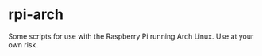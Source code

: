 rpi-arch
========

Some scripts for use with the Raspberry Pi running Arch Linux. Use at your own risk.
